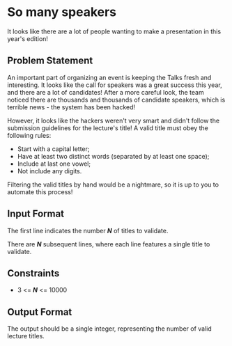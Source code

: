# So many speakers

It looks like there are a lot of people wanting to make a presentation in this year's edition!

## Problem Statement

An important part of organizing an event is keeping the Talks fresh and interesting. It looks like the call for speakers was a great success this year, and there are a lot of candidates! After a more careful look, the team noticed there are thousands and thousands of candidate speakers, which is terrible news - the system has been hacked!

However, it looks like the hackers weren't very smart and didn't follow the submission guidelines for the lecture's title! A valid title must obey the following rules:

- Start with a capital letter;
- Have at least two distinct words (separated by at least one space);
- Include at last one vowel;
- Not include any digits.

Filtering the valid titles by hand would be a nightmare, so it is up to you to automate this process!

## Input Format

The first line indicates the number ***N*** of titles to validate.

There are ***N*** subsequent lines, where each line features a single title to validate.

## Constraints

- 3 <= ***N*** <= 10000

## Output Format

The output should be a single integer, representing the number of valid lecture titles.
